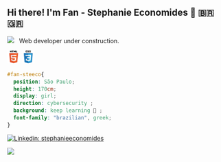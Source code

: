 ## Hi there! I'm Fan - Stephanie Economides 👋 :brazil: :greece:

<img src="https://media.giphy.com/media/WFZvB7VIXBgiz3oDXE/giphy.gif" width="21"> &nbsp; Web developer under construction. 

<code><img height="30" src="https://raw.githubusercontent.com/devicons/devicon/master/icons/html5/html5-original-wordmark.svg"></code>
<code><img height="30" src="https://raw.githubusercontent.com/devicons/devicon/master/icons/css3/css3-original-wordmark.svg"></code>

```css
#fan-steeco{ 
  position: São Paulo; 
  height: 170cm; 
  display: girl; 
  direction: cybersecurity ;
  background: keep learning 🚀 ; 
  font-family: "brazilian", greek; 
}
```

[![Linkedin: stephanieeconomides](https://img.shields.io/badge/-stephanieeconomides-blue?style=flat-square&logo=Linkedin&logoColor=white&link=https://www.linkedin.com/in/stephanieeconomides/)](https://www.linkedin.com/in/stephanieeconomides/)

<img src="https://media.giphy.com/media/L8K62iTDkzGX6/giphy.gif" width="150">
